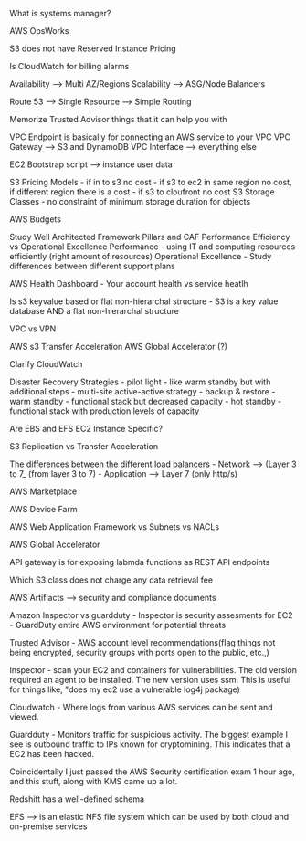 What is systems manager?

AWS OpsWorks

S3 does not have Reserved Instance Pricing

Is CloudWatch for billing alarms

Availability --> Multi AZ/Regions
Scalability --> ASG/Node Balancers

Route 53 --> Single Resource --> Simple Routing

Memorize Trusted Advisor things that it can help you with

VPC Endpoint is basically for connecting an AWS service to your VPC
    VPC Gateway --> S3 and DynamoDB
    VPC Interface --> everything else

EC2 Bootstrap script --> instance user data

S3 Pricing Models
    - if in to s3 no cost
    - if s3 to ec2 in same region no cost, if different region there is a cost
    - if s3 to cloufront no cost
S3 Storage Classes
    - no constraint of minimum storage duration for objects

AWS Budgets

Study Well Architected Framework Pillars and CAF
    Performance Efficiency vs Operational Excellence
        Performance
            - using IT and computing resources efficiently (right amount of resources)
        Operational Excellence
            - 
Study differences between different support plans

AWS Health Dashboard - Your account health vs service heatlh

Is s3 keyvalue based or flat non-hierarchal structure
    - S3 is a key value database AND a flat non-hierarchal structure

VPC vs VPN

AWS s3 Transfer Acceleration
AWS Global Accelerator (?)

Clarify CloudWatch

Disaster Recovery Strategies
    - pilot light
        - like warm standby but with additional steps
    - multi-site active-active strategy
    - backup & restore
    - warm standby
        - functional stack but decreased capacity
    - hot standby
        - functional stack with production levels of capacity

Are EBS and EFS EC2 Instance Specific?

S3 Replication vs Transfer Acceleration 

The differences between the different load balancers
    - Network --> (Layer 3 to 7_ (from layer 3 to 7)
    - Application --> Layer 7 (only http/s)

AWS Marketplace

AWS Device Farm

AWS Web Application Framework vs Subnets vs NACLs

AWS Global Accelerator

API gateway is for exposing labmda functions as REST API endpoints

Which S3 class does not charge any data retrieval fee

AWS Artifiacts --> security and compliance documents

Amazon Inspector vs guardduty
    - Inspector is security assesments for EC2
    - GuardDuty entire AWS environment for potential threats

Trusted Advisor - AWS account level recommendations(flag things not being encrypted, security groups with ports open to the public, etc.,)

Inspector - scan your EC2 and containers for vulnerabilities. The old version required an agent to be installed. The new version uses ssm. This is useful for things like, "does my ec2 use a vulnerable log4j package)

Cloudwatch - Where logs from various AWS services can be sent and viewed.

Guardduty - Monitors traffic for suspicious activity. The biggest example I see is outbound traffic to IPs known for cryptomining. This indicates that a EC2 has been hacked.

Coincidentally I just passed the AWS Security certification exam 1 hour ago, and this stuff, along with KMS came up a lot.

Redshift has a well-defined schema

EFS --> is an elastic NFS file system which can be used by both cloud and on-premise services
